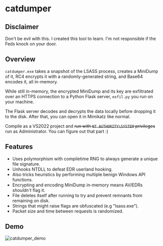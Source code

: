 # catdumper

## Disclaimer

Don't be evil with this. I created this tool to learn. I'm not responsible if the Feds knock on your door.

## Overview

`catdumper.exe` takes a snapshot of the LSASS process, creates a MiniDump of it, RC4 encrypts it with a randomly-generated string, and Base64 encodes it, all in-memory.

While still in-memory, the encrypted MiniDump and its key are exfiltrated over an HTTPS connection to a Python Flask server, `exfil.py` you run on your machine.

The Flask server decodes and decrypts the data locally before dropping it to the disk. After that, you can open it in Mimikatz like normal.

Compile as a VS2022 project and ~~run with `NT AUTHORITY\SYSTEM` privileges~~ run as Administrator. You can figure out that part :)

## Features

- Uses polymorphism with compiletime RNG to always generate a unique file signature.
- Unhooks NTDLL to defeat EDR userland hooking.
- Also tricks heuristics by performing multiple benign Windows API functions.
- Encrypting and encoding MiniDump in-memory means AV/EDRs *shouldn't* flag it.
- File deletes itself after running to try and prevent remnants from remaining on disk.
- Strings that might raise flags are obfuscated (e.g "lsass.exe").
- Packet size and time between requests is randomized.

## Demo

![catdumper_demo](https://github.com/Meowmycks/catdumper/assets/45502375/2f6b5c33-de3b-4243-afdb-4ea84b017efb)

